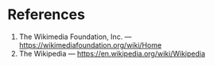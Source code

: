 # References

1. The Wikimedia Foundation, Inc. ― https://wikimediafoundation.org/wiki/Home
2. The Wikipedia                  ― https://en.wikipedia.org/wiki/Wikipedia
